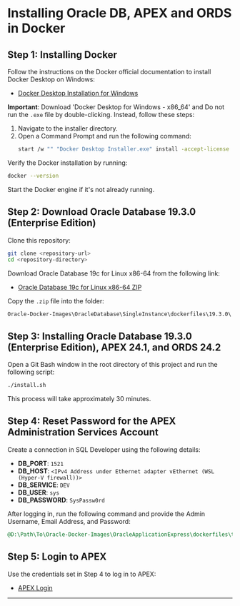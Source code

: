 # Installing Oracle DB,  APEX and ORDS in Docker


## Step 1: Installing Docker

Follow the instructions on the Docker official documentation to install Docker Desktop on Windows:
- [Docker Desktop Installation for Windows](https://docs.docker.com/desktop/install/windows-install/)

**Important**: Download 'Docker Desktop for Windows - x86_64' and 
               Do not run the `.exe` file by double-clicking. Instead, follow these steps:
1. Navigate to the installer directory.
2. Open a Command Prompt and run the following command:
   ```sh
   start /w "" "Docker Desktop Installer.exe" install -accept-license --installation-dir="D:\Docker\Docker" --wsl-default-data-root="D:\Docker\wsl" --windows-containers-default-data-root="D:\Docker"
   ```

Verify the Docker installation by running:
```sh
docker --version
```

Start the Docker engine if it's not already running.

## Step 2: Download Oracle Database 19.3.0 (Enterprise Edition)

Clone this repository:
```sh
git clone <repository-url>
cd <repository-directory>
```

Download Oracle Database 19c for Linux x86-64 from the following link:
- [Oracle Database 19c for Linux x86-64 ZIP](https://www.oracle.com/au/database/technologies/oracle-database-software-downloads.html#db_ee)

Copy the `.zip` file into the folder:
```
Oracle-Docker-Images\OracleDatabase\SingleInstance\dockerfiles\19.3.0\
```

## Step 3: Installing Oracle Database 19.3.0 (Enterprise Edition), APEX 24.1, and ORDS 24.2

Open a Git Bash window in the root directory of this project and run the following script:
```sh
./install.sh
```

This process will take approximately 30 minutes.

## Step 4: Reset Password for the APEX Administration Services Account

Create a connection in SQL Developer using the following details:

- **DB_PORT**: `1521`
- **DB_HOST**: `<IPv4 Address under Ethernet adapter vEthernet (WSL (Hyper-V firewall))>`
- **DB_SERVICE**: `DEV`
- **DB_USER**: `sys`
- **DB_PASSWORD**: `SysPassw0rd`

After logging in, run the following command and provide the Admin Username, Email Address, and Password:
```sql
@D:\Path\To\Oracle-Docker-Images\OracleApplicationExpress\dockerfiles\tmp\apex\apxchpwd.sql;
```

## Step 5: Login to APEX

Use the credentials set in Step 4 to log in to APEX:
- [APEX Login](http://localhost:8081/ords/pdb1/r/apex/workspace-sign-in/administration-sign-in)

---

